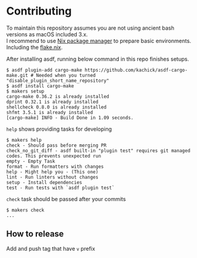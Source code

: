 # Contributing

To maintain this repository assumes you are not using ancient bash versions as macOS included 3.x.\
I recommend to use [Nix package manager](https://nixos.org/) to prepare basic environments.\
Including the [flake.nix](flake.nix).

After installing asdf, running below command in this repo finishes setups.

```console
$ asdf plugin-add cargo-make https://github.com/kachick/asdf-cargo-make.git # Needed when you turned "disable_plugin_short_name_repository"
$ asdf install cargo-make
$ makers setup
cargo-make 0.36.2 is already installed
dprint 0.32.1 is already installed
shellcheck 0.8.0 is already installed
shfmt 3.5.1 is already installed
[cargo-make] INFO - Build Done in 1.09 seconds.
```

`help` shows providing tasks for developing

```console
$ makers help
check - Should pass before merging PR
check_no_git_diff - asdf built-in "plugin test" requires git managed codes. This prevents unexpected run
empty - Empty Task
format - Run formatters with changes
help - Might help you - (This one)
lint - Run linters without changes
setup - Install dependencies
test - Run tests with `asdf plugin test`
```

`check` task should be passed after your commits

```console
$ makers check
...
```

## How to release

Add and push tag that have `v` prefix

